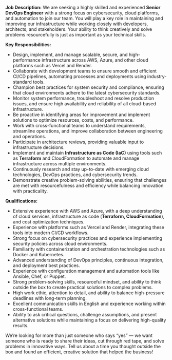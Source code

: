 
**Job Description:**
We are seeking a highly skilled and experienced **Senior DevOps Engineer** with a strong focus on cybersecurity, cloud platforms, and automation to join our team. You will play a key role in maintaining and improving our infrastructure while working closely with developers, architects, and stakeholders. Your ability to think creatively and solve problems resourcefully is just as important as your technical skills.

**Key Responsibilities:**
- Design, implement, and manage scalable, secure, and high-performance infrastructure across AWS, Azure, and other cloud platforms such as Vercel and Render.
- Collaborate with development teams to ensure smooth and efficient CI/CD pipelines, automating processes and deployments using industry-standard tools.
- Champion best practices for system security and compliance, ensuring that cloud environments adhere to the latest cybersecurity standards.
- Monitor system performance, troubleshoot and resolve production issues, and ensure high availability and reliability of all cloud-based infrastructure.
- Be proactive in identifying areas for improvement and implement solutions to optimize resources, costs, and performance.
- Work with cross-functional teams to understand requirements, streamline operations, and improve collaboration between engineering and operations.
- Participate in architecture reviews, providing valuable input to infrastructure decisions.
- Implement and maintain **Infrastructure as Code (IaC)** using tools such as **Terraform** and CloudFormation to automate and manage infrastructure across multiple environments.
- Continuously research and stay up-to-date with emerging cloud technologies, DevOps practices, and cybersecurity trends.
- Demonstrate creative problem-solving abilities, ensuring that challenges are met with resourcefulness and efficiency while balancing innovation with practicality.

**Qualifications:**
- Extensive experience with AWS and Azure, with a deep understanding of cloud services, infrastructure as code (**Terraform, CloudFormation**), and cost optimization techniques.
- Experience with platforms such as Vercel and Render, integrating these tools into modern CI/CD workflows.
- Strong focus on cybersecurity practices and experience implementing security policies across cloud environments.
- Familiarity with containerization and orchestration technologies such as Docker and Kubernetes.
- Advanced understanding of DevOps principles, continuous integration, and deployment best practices.
- Experience with configuration management and automation tools like Ansible, Chef, or Puppet.
- Strong problem-solving skills, resourceful mindset, and ability to think outside the box to create practical solutions to complex problems.
- High work ethic, attention to detail, and ability to balance high-pressure deadlines with long-term planning.
- Excellent communication skills in English and experience working within cross-functional teams.
- Ability to ask critical questions, challenge assumptions, and present alternative solutions while maintaining a focus on delivering high-quality results.

We’re looking for more than just someone who says “yes” — we want someone who is ready to share their ideas, cut through red tape, and solve problems in innovative ways. Tell us about a time you thought outside the box and found an efficient, creative solution that helped the business!
